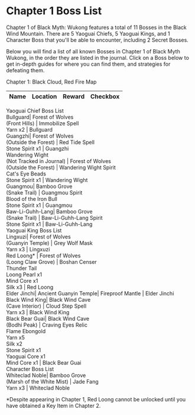 # Chapter 1 Boss List

Chapter 1 of Black Myth: Wukong features a total of 11 Bosses in the Black Wind Mountain. There are 5 Yaoguai Chiefs, 5 Yaoguai Kings, and 1 Character Boss that you'll be able to encounter, including 2 Secret Bosses. 

Below you will find a list of all known Bosses in Chapter 1 of Black Myth Wukong, in the order they are listed in the journal. Click on a Boss below to get in-depth guides for where you can find them, and strategies for defeating them. 

Chapter 1: Black Cloud, Red Fire Map

Name | Location | Reward | Checkbox   
---|---|---|---  
Yaoguai Chief Boss List   
Bullguard| Forest of Wolves  
(Front Hills) | Immobilize Spell  
Yarn x2 | Bullguard  
Guangzhi| Forest of Wolves  
(Outside the Forest) | Red Tide Spell  
Stone Spirit x1 | Guangzhi  
Wandering Wight   
(Not Tracked in Journal) | Forest of Wolves  
(Outside the Forest) | Wandering Wight Spirit  
Cat's Eye Beads  
Stone Spirit x1 | Wandering Wight  
Guangmou| Bamboo Grove  
(Snake Trail) | Guangmou Spirit  
Blood of the Iron Bull  
Stone Spirit x1 | Guangmou  
Baw-Li-Guhh-Lang| Bamboo Grove  
(Snake Trail) | Baw-Li-Guhh-Lang Spirit  
Stone Spirit x1 | Baw-Li-Guhh-Lang  
Yaoguai King Boss List   
Lingxuzi| Forest of Wolves  
(Guanyin Temple) | Grey Wolf Mask  
Yarn x3 | Lingxuzi  
Red Loong* | Forest of Wolves  
(Loong Claw Grove) | Boshan Censer  
Thunder Tail  
Loong Pearl x1  
Mind Core x1  
Silk x3 | Red Loong  
Elder Jinchi| Ancient Guanyin Temple| Fireproof Mantle | Elder Jinchi  
Black Wind King| Black Wind Cave  
(Cave Interior) | Cloud Step Spell  
Yarn x3 | Black Wind King  
Black Bear Guai| Black Wind Cave  
(Bodhi Peak) | Craving Eyes Relic  
Flame Ebongold  
Yarn x5  
Silk x2  
Stone Spirit x1  
Yaoguai Core x1  
Mind Core x1 | Black Bear Guai  
Character Boss List   
Whiteclad Noble| Bamboo Grove  
(Marsh of the White Mist) | Jade Fang  
Yarn x3 | Whiteclad Noble  
  
*Despite appearing in Chapter 1, Red Loong cannot be unlocked until you have obtained a Key Item in Chapter 2.